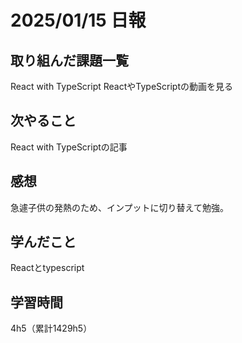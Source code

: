 # 2025/01/15 日報
## 取り組んだ課題一覧
React with TypeScript
ReactやTypeScriptの動画を見る

## 次やること
React with TypeScriptの記事


## 感想
急遽子供の発熱のため、インプットに切り替えて勉強。


## 学んだこと
Reactとtypescript


## 学習時間
4h5（累計1429h5）
